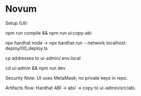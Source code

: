 # Novum
Setup (UI):

npm run compile && npm run ui:copy-abi

npx hardhat node → npx hardhat run --network localhost deploy/00_deploy.ts

cp addresses to ui-admin/.env.local

cd ui-admin && npm run dev

Security Note: UI uses MetaMask; no private keys in repo.

Artifacts flow: Hardhat ABI → abi/ → copy to ui-admin/src/abi.